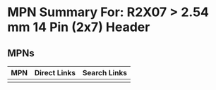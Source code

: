 



# MPN Summary For: R2X07 > 2.54 mm 14 Pin (2x7) Header

## MPNs
  

|MPN|Direct Links|Search Links|
| :--- | :--- | :--- |
||||
